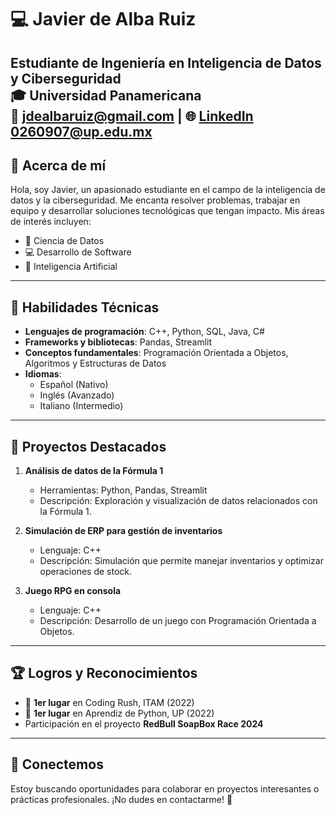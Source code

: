 # 💻 Javier de Alba Ruiz

**Estudiante de Ingeniería en Inteligencia de Datos y Ciberseguridad**  
🎓 Universidad Panamericana  
📧 jdealbaruiz@gmail.com |  🌐 [LinkedIn](www.linkedin.com/in/javier-de-alba-ruiz-428811331)  
   0260907@up.edu.mx
---

## 👋 Acerca de mí

Hola, soy Javier, un apasionado estudiante en el campo de la inteligencia de datos y la ciberseguridad. Me encanta resolver problemas, trabajar en equipo y desarrollar soluciones tecnológicas que tengan impacto. Mis áreas de interés incluyen:

- 🌟 Ciencia de Datos  
- 💻 Desarrollo de Software  
- 🤖 Inteligencia Artificial  

---

## 🚀 Habilidades Técnicas

- **Lenguajes de programación**: C++, Python, SQL, Java, C#  
- **Frameworks y bibliotecas**: Pandas, Streamlit  
- **Conceptos fundamentales**: Programación Orientada a Objetos, Algoritmos y Estructuras de Datos  
- **Idiomas**:  
  - Español (Nativo)  
  - Inglés (Avanzado)  
  - Italiano (Intermedio)  

---

## 📂 Proyectos Destacados

1. **Análisis de datos de la Fórmula 1**  
   - Herramientas: Python, Pandas, Streamlit  
   - Descripción: Exploración y visualización de datos relacionados con la Fórmula 1.  

2. **Simulación de ERP para gestión de inventarios**  
   - Lenguaje: C++  
   - Descripción: Simulación que permite manejar inventarios y optimizar operaciones de stock.  

3. **Juego RPG en consola**  
   - Lenguaje: C++  
   - Descripción: Desarrollo de un juego con Programación Orientada a Objetos.  

---

## 🏆 Logros y Reconocimientos

- 🥇 **1er lugar** en Coding Rush, ITAM (2022)  
- 🥇 **1er lugar** en Aprendiz de Python, UP (2022)  
- Participación en el proyecto **RedBull SoapBox Race 2024**

---

## 🤝 Conectemos

Estoy buscando oportunidades para colaborar en proyectos interesantes o prácticas profesionales. ¡No dudes en contactarme! 🚀

